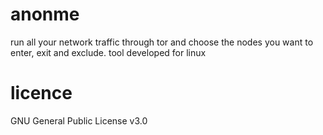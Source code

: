 # anonme
run all your network traffic through tor and choose the nodes you want to enter, exit and exclude. tool developed for linux
# licence 
GNU General Public License v3.0
